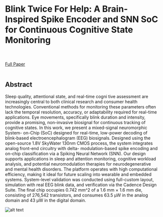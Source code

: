 # Blink Twice For Help: A Brain-Inspired Spike Encoder and SNN SoC for Continuous Cognitive State Monitoring

<br><br>
[Full Paper](https://github.com/JermYeWorm/Blink-Twice-For-Help/blob/main/Neural_Interface_Full_Paper.pdf)
<br><br>

## Abstract
Sleep quality, attentional state, and real-time cogni
tive assessment are increasingly central to both clinical research
and consumer health technologies. Conventional methods for
monitoring these parameters often lack the temporal resolution,
accuracy, or adaptability required for real-time applications. Eye
movements, specifically blink duration and intensity, provide
a promising, non-invasive biosignal for continuous tracking of
cognitive states. In this work, we present a mixed-signal neuromorphic System-
on-Chip (SoC) designed for real-time, low-power decoding of
blink-based electroencephalogram (EEG) biosignals. Designed
using the open-source 1.8V SkyWater 130nm CMOS process,
the system integrates analog front-end circuitry with delta-
modulation-based spike encoding and on-chip classification via a
Spiking Neural Network (SNN). Our design supports applications
in sleep and attention monitoring, cognitive workload analysis,
and potential neuromodulation therapies for neurodegenerative
and mental health disorders. The platform operates with high
computational efficiency, making it ideal for future scaling into
wearable and embedded systems. System-level validation was
conducted using full-custom layout, simulation with real EEG
blink data, and verification via the Cadence Design Suite. The
final chip occupies 0.742 mm^2 of a 1.6 mm × 1.6 mm die,
consisting of 276,542 transistors, and consumes 63.5 μW in the
analog domain and 43 μW in the digital domain.

![alt text](https://github.com/JermYeWorm/Neural_Interface_Chip/blob/main/full_chip_layout.png?raw=true)

